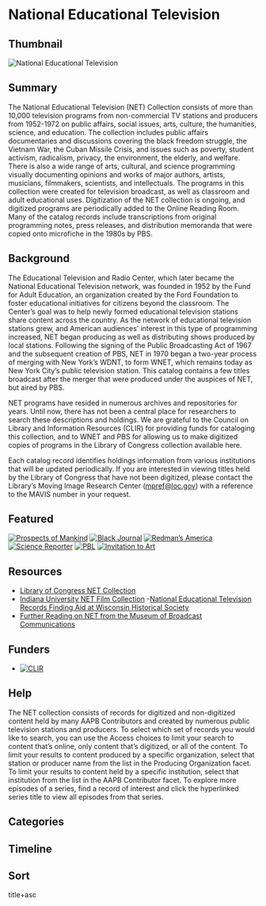 # National Educational Television

## Thumbnail

![National Educational Television](https://s3.amazonaws.com/americanarchive.org/special-collections/net_catalog.jpg "National Educational Television Logo")

## Summary

The National Educational Television (NET) Collection consists of more than 10,000 television programs from non-commercial TV stations and producers from 1952-1972 on public affairs, social issues, arts, culture, the humanities, science, and education. The collection includes public affairs documentaries and discussions covering the black freedom struggle, the Vietnam War, the Cuban Missile Crisis, and issues such as poverty, student activism, radicalism, privacy, the environment, the elderly, and welfare. There is also a wide range of arts, cultural, and science programming visually documenting opinions and works of major authors, artists, musicians, filmmakers, scientists, and intellectuals. The programs in this collection were created for television broadcast, as well as classroom and adult educational uses. Digitization of the NET collection is ongoing, and digitized programs are periodically added to the Online Reading Room. Many of the catalog records include transcriptions from original programming notes, press releases, and distribution memoranda that were copied onto microfiche in the 1980s by PBS.


## Background

The Educational Television and Radio Center, which later became the National Educational Television network, was founded in 1952 by the Fund for Adult Education, an organization created by the Ford Foundation to foster educational initiatives for citizens beyond the classroom. The Center’s goal was to help newly formed educational television stations share content across the country. As the network of educational television stations grew, and American audiences’ interest in this type of programming increased, NET began producing as well as distributing shows produced by local stations. Following the signing of the Public Broadcasting Act of 1967 and the subsequent creation of PBS, NET in 1970 began a two-year process of merging with New York’s WDNT, to form WNET, which remains today as New York City’s public television station. This catalog contains a few titles broadcast after the merger that were produced under the auspices of NET, but aired by PBS.

NET programs have resided in numerous archives and repositories for years. Until now, there has not been a central place for researchers to search these descriptions and holdings. We are grateful to the Council on Library and Information Resources (CLIR) for providing funds for cataloging this collection, and to WNET and PBS for allowing us to make digitized copies of programs in the Library of Congress collection available here.

Each catalog record identifies holdings information from various institutions that will be updated periodically. If you are interested in viewing titles held by the Library of Congress that have not been digitized, please contact the Library’s Moving Image Research Center (mpref@loc.gov) with a reference to the MAVIS number in your request.


## Featured

[![Prospects of Mankind](https://s3.amazonaws.com/americanarchive.org/special-collections/cpb-aacip_15-51vdnr5h.jpg)](/catalog/cpb-aacip_15-51vdnr5h)
[![Black Journal](https://s3.amazonaws.com/americanarchive.org/special-collections/cpb-aacip_62-5m6251fv96.jpg)](/catalog/cpb-aacip_62-5m6251fv96)
[![Redman’s America](https://s3.amazonaws.com/americanarchive.org/special-collections/cpb-aacip_52-36h18dhz.jpg)](/catalog/cpb-aacip_52-36h18dhz)
[![Science Reporter](https://s3.amazonaws.com/americanarchive.org/special-collections/cpb-aacip_15-30prrfdx.jpg)](/catalog/cpb-aacip_15-30prrfdx)
[![PBL](https://s3.amazonaws.com/americanarchive.org/special-collections/cpb-aacip_15-9zg6g70c.jpg)](/catalog/cpb-aacip_15-9zg6g70c)
[![Invitation to Art](https://s3.amazonaws.com/americanarchive.org/special-collections/cpb-aacip_15-542j678z5j.jpg)](/catalog/cpb-aacip_15-542j678z5j)

## Resources

- [Library of Congress NET Collection](https://www.loc.gov/rr/mopic/tvcoll.html)
- [Indiana University NET Film Collection](https://blogs.libraries.indiana.edu/filmarch/2012/07/24/national-educational-television-and-the-iu-libraries-film-archive/)
-[National Educational Television Records Finding Aid at Wisconsin Historical Society](http://digicoll.library.wisc.edu/cgi/f/findaid/findaid-idx?c=wiarchives;cc=wiarchives;q1=Carnegie%20Commission;rgn=main;view=text;didno=uw-whs-us0066af)
- [Further Reading on NET from the Museum of Broadcast Communications](http://www.museum.tv/eotv/nationaleduc.htm)

## Funders

- [![CLIR](https://s3.amazonaws.com/americanarchive.org/org-logos/clir_logo.png "CLIR Logo")](https://www.clir.org/)

## Help

The NET collection consists of records for digitized and non-digitized content held by many AAPB Contributors and created by numerous public television stations and producers. To select which set of records you would like to search, you can use the Access choices to limit your search to content that’s online, only content that’s digitized, or all of the content. To limit your results to content produced by a specific organization, select that station or producer name from the list in the Producing Organization facet. To limit your results to content held by a specific institution, select that institution from the list in the AAPB Contributor facet. To explore more episodes of a series, find a record of interest and click the hyperlinked series title to view all episodes from that series.

## Categories


## Timeline


## Sort

title+asc

